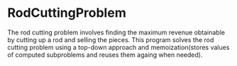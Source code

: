 # RodCuttingProblem
The rod cutting problem involves finding the maximum revenue obtainable by cutting up a rod and selling the pieces. This program solves the rod cutting problem using a top-down approach and memoization(stores values of computed subproblems and reuses them againg when needed).

